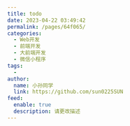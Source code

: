 ```yaml
---
title: todo
date: 2023-04-22 03:49:42
permalink: /pages/64f065/
categories:
  - Web开发
  - 前端开发
  - 大前端开发
  - 微信小程序
tags:
  - 
author: 
  name: 小孙同学
  link: https://github.com/sun0225SUN
feed: 
  enable: true
  description: 请更改描述
---
```

